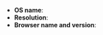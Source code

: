 <!--
Hi there! Thank you for discovering and submitting an issue.
Before you submit this please make sure that the existing issues is not describes the same.

If u you are going to tell about the bug is associated with the interface, please, fill the following items.
-->

- **OS name**:
- **Resolution**:
- **Browser name and version**:

<!-- For any other reason remove template below. -->
